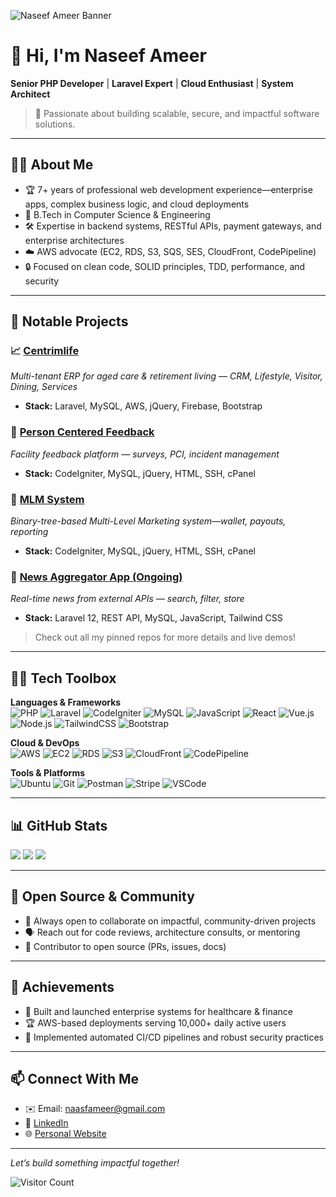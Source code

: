 <!-- Banner (replace or comment out as desired) -->
![Naseef Ameer Banner](https://github.com/naseefameer03/assets/main/banner.png)

# 👋 Hi, I'm Naseef Ameer

**Senior PHP Developer** | **Laravel Expert** | **Cloud Enthusiast** | **System Architect**

> 🚀 Passionate about building scalable, secure, and impactful software solutions.

---

## 🧑‍💻 About Me

- 🏆 7+ years of professional web development experience—enterprise apps, complex business logic, and cloud deployments
- 🏫 B.Tech in Computer Science & Engineering
- 🛠️ Expertise in backend systems, RESTful APIs, payment gateways, and enterprise architectures
- ☁️ AWS advocate (EC2, RDS, S3, SQS, SES, CloudFront, CodePipeline)
- 🔒 Focused on clean code, SOLID principles, TDD, performance, and security

---

## 🚀 Notable Projects

### 📈 [Centrimlife](https://github.com/naseefameer03/centrimlife)
*Multi-tenant ERP for aged care & retirement living — CRM, Lifestyle, Visitor, Dining, Services*
- **Stack:** Laravel, MySQL, AWS, jQuery, Firebase, Bootstrap

### 🏥 [Person Centered Feedback](https://github.com/naseefameer03/person-centered-feedback)
*Facility feedback platform — surveys, PCI, incident management*
- **Stack:** CodeIgniter, MySQL, jQuery, HTML, SSH, cPanel

### 🧬 [MLM System](https://github.com/naseefameer03/mlm-system)
*Binary-tree-based Multi-Level Marketing system—wallet, payouts, reporting*
- **Stack:** CodeIgniter, MySQL, jQuery, HTML, SSH, cPanel

### 📰 [News Aggregator App (Ongoing)](https://github.com/naseefameer03/news-aggregator)
*Real-time news from external APIs — search, filter, store*
- **Stack:** Laravel 12, REST API, MySQL, JavaScript, Tailwind CSS

> Check out all my pinned repos for more details and live demos!

---

## 🧑‍🔧 Tech Toolbox

**Languages & Frameworks**
<br>
![PHP](https://img.shields.io/badge/PHP-777BB4?style=flat-square&logo=php&logoColor=white)
![Laravel](https://img.shields.io/badge/Laravel-E34F26?style=flat-square&logo=laravel&logoColor=white)
![CodeIgniter](https://img.shields.io/badge/CodeIgniter-EF4223?style=flat-square&logo=codeigniter&logoColor=white)
![MySQL](https://img.shields.io/badge/MySQL-4479A1?style=flat-square&logo=mysql&logoColor=white)
![JavaScript](https://img.shields.io/badge/JavaScript-F7DF1E?style=flat-square&logo=javascript&logoColor=black)
![React](https://img.shields.io/badge/React-61DAFB?style=flat-square&logo=react&logoColor=black)
![Vue.js](https://img.shields.io/badge/Vue.js-4FC08D?style=flat-square&logo=vue.js&logoColor=white)
![Node.js](https://img.shields.io/badge/Node.js-339933?style=flat-square&logo=node.js&logoColor=white)
![TailwindCSS](https://img.shields.io/badge/TailwindCSS-0EA5E9?style=flat-square&logo=tailwindcss&logoColor=white)
![Bootstrap](https://img.shields.io/badge/Bootstrap-563D7C?style=flat-square&logo=bootstrap&logoColor=white)

**Cloud & DevOps**
<br>
![AWS](https://img.shields.io/badge/AWS-232F3E?style=flat-square&logo=amazon-aws&logoColor=white)
![EC2](https://img.shields.io/badge/EC2-FF9900?style=flat-square&logo=amazon-ec2&logoColor=white)
![RDS](https://img.shields.io/badge/RDS-527FFF?style=flat-square&logo=amazon-rds&logoColor=white)
![S3](https://img.shields.io/badge/S3-569A31?style=flat-square&logo=amazon-s3&logoColor=white)
![CloudFront](https://img.shields.io/badge/CloudFront-FF4F1F?style=flat-square&logo=amazon-cloudfront&logoColor=white)
![CodePipeline](https://img.shields.io/badge/CodePipeline-1B5966?style=flat-square&logo=aws-codepipeline&logoColor=white)

**Tools & Platforms**
<br>
![Ubuntu](https://img.shields.io/badge/Ubuntu-E95420?style=flat-square&logo=ubuntu&logoColor=white)
![Git](https://img.shields.io/badge/Git-F05032?style=flat-square&logo=git&logoColor=white)
![Postman](https://img.shields.io/badge/Postman-FF6C37?style=flat-square&logo=postman&logoColor=white)
![Stripe](https://img.shields.io/badge/Stripe-008CDD?style=flat-square&logo=stripe&logoColor=white)
![VSCode](https://img.shields.io/badge/VS_Code-007ACC?style=flat-square&logo=visual-studio-code&logoColor=white)

---

## 📊 GitHub Stats

<p align="left">
  <img src="https://github-readme-stats.vercel.app/api?username=naseefameer03&show_icons=true&theme=radical">
  <img src="https://github-readme-streak-stats.herokuapp.com?user=naseefameer03&theme=radical&date_format=M%20j%5B%2C%20Y%5D">
  <img src="https://github-readme-stats.vercel.app/api/top-langs/?username=naseefameer03&layout=compact&theme=radical&hide=css,html">
</p>

---

## 🤝 Open Source & Community

- 🌱 Always open to collaborate on impactful, community-driven projects
- 🗣️ Reach out for code reviews, architecture consults, or mentoring
- 👥 Contributor to open source (PRs, issues, docs)

---

## 🥇 Achievements

- 🏅 Built and launched enterprise systems for healthcare & finance  
- 🏆 AWS-based deployments serving 10,000+ daily active users  
- 🚀 Implemented automated CI/CD pipelines and robust security practices

---

## 📫 Connect With Me

- ✉️ Email: [naasfameer@gmail.com](mailto:naasfameer@gmail.com)
- 💼 [LinkedIn](https://www.linkedin.com/in/naseefameer03/)
- 🌐 [Personal Website](https://naseefameer.com) <!-- Update with your URL! -->

---

*Let’s build something impactful together!*

![Visitor Count](https://komarev.com/ghpvc/?username=naseefameer03&style=flat-square&color=blue)
